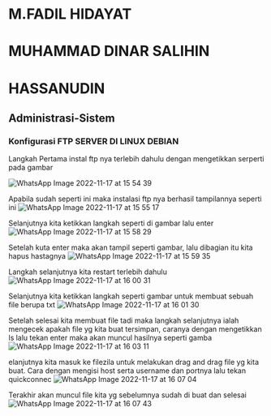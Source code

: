# M.FADIL HIDAYAT
# MUHAMMAD DINAR SALIHIN
# HASSANUDIN

## Administrasi-Sistem
### Konfigurasi FTP SERVER DI LINUX DEBIAN

Langkah Pertama instal ftp nya terlebih dahulu dengan mengetikkan serperti pada gambar

![WhatsApp Image 2022-11-17 at 15 54 39](https://user-images.githubusercontent.com/74998124/202404360-4b65f6d1-9b1a-438c-bb7b-4234060c4116.jpeg)

Apabila sudah seperti ini maka instalasi ftp nya berhasil tampilannya seperti ini
![WhatsApp Image 2022-11-17 at 15 55 17](https://user-images.githubusercontent.com/74998124/202404522-ec624786-3f2a-47c0-853f-6f6146c03aa5.jpeg)

Selanjutnya kita ketikkan langkah seperti di gambar lalu enter
![WhatsApp Image 2022-11-17 at 15 58 29](https://user-images.githubusercontent.com/74998124/202404809-84f30087-2bd0-415c-b7fd-6fa8fc40dbc9.jpeg)

Setelah kuta enter maka akan tampil seperti gambar, lalu dibagian itu kita hapus hastagnya
![WhatsApp Image 2022-11-17 at 15 59 35](https://user-images.githubusercontent.com/74998124/202404925-88ea5684-71c5-40f1-ab95-9eae1da58da8.jpeg)

Langkah selanjutnya kita restart terlebih dahulu
![WhatsApp Image 2022-11-17 at 16 00 31](https://user-images.githubusercontent.com/74998124/202405092-40adf6fb-d8cc-4dad-9fcd-67f319c25032.jpeg)

Selanjutnya kita ketikkan langkah seperti gambar untuk membuat sebuah file berupa txt
![WhatsApp Image 2022-11-17 at 16 01 30](https://user-images.githubusercontent.com/74998124/202405221-24e7789d-33f0-47da-8765-c6588565af7c.jpeg)

Setelah selesai kita membuat file tadi maka langkah selanjutnya ialah mengecek apakah file yg kita buat tersimpan, caranya dengan mengetikkan ls lalu tekan enter maka akan muncul hasilnya seperti gamba
![WhatsApp Image 2022-11-17 at 16 03 11](https://user-images.githubusercontent.com/74998124/202405633-c0ac1375-0ea1-4eb5-8375-336fd87a5ffe.jpeg)

elanjutnya kita masuk ke filezila untuk melakukan drag and drag file yg kita buat. Cara dengan mengisi host serta username dan portnya lalu tekan quickconnec
![WhatsApp Image 2022-11-17 at 16 07 04](https://user-images.githubusercontent.com/74998124/202405750-d3841c19-f644-4896-96ee-85c008f2ac49.jpeg)

Terakhir akan muncul file kita yg sebelumnya sudah di buat dan selesai
![WhatsApp Image 2022-11-17 at 16 07 43](https://user-images.githubusercontent.com/74998124/202406087-53c808ee-a0c5-4f3c-a3ce-02e78ae562cc.jpeg)
